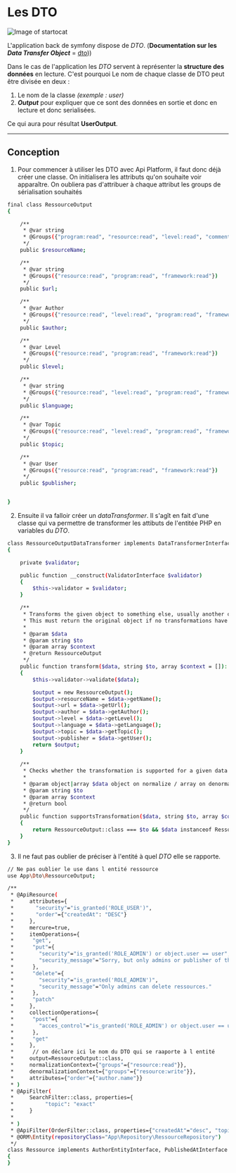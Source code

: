 # Les DTO

![Image of startocat](https://images-na.ssl-images-amazon.com/images/I/41tMI1Rv75L._AC_.jpg)

L'application back de symfony dispose de _DTO_. (**Documentation sur les *Data Transfer Object*** = [dto](https://fr.wikipedia.org/wiki/Objet_de_transfert_de_donn%C3%A9es)))

Dans le cas de l'application les _DTO_ servent à représenter la **structure des données** en lecture. C'est pourquoi Le nom de chaque classe de DTO peut être divisée en deux :
1. Le nom de la classe _(exemple : user)_
2. **_Output_** pour expliquer que ce sont des données en sortie et donc en lecture et donc serialisées.

Ce qui aura pour résultat **UserOutput**.

***

## Conception
1. Pour commencer à utiliser les DTO avec Api Platform, il faut donc déjà créer une classe. On initialisera les attributs qu'on souhaite voir apparaître.
On oubliera pas d'attribuer à chaque attribut les groups de sérialisation souhaités

```sh
final class RessourceOutput
{

    /**
     * @var string
     * @Groups({"program:read", "resource:read", "level:read", "comment:read", "framework:read"})
     */
    public $resourceName;

    /**
     * @var string
     * @Groups({"resource:read", "program:read", "framework:read"})
     */
    public $url;

    /**
     * @var Author
     * @Groups({"resource:read", "level:read", "program:read", "framework:read"})
     */
    public $author;

    /**
     * @var Level
     * @Groups({"resource:read", "program:read", "framework:read"})
     */
    public $level;

    /**
     * @var string
     * @Groups({"resource:read", "level:read", "program:read", "framework:read"})
     */
    public $language;

    /**
     * @var Topic
     * @Groups({"resource:read", "level:read", "program:read", "framework:read"})
     */
    public $topic;

    /**
     * @var User
     * @Groups({"resource:read", "program:read", "framework:read"})
     */
    public $publisher;


}

```
2. Ensuite il va falloir créer un *dataTransformer*. Il s'agît en fait d'une classe qui va permettre de transformer les attibuts de l'entitée PHP en variables du *DTO*. 
```sh
class RessourceOutputDataTransformer implements DataTransformerInterface
{

    private $validator;

    public function __construct(ValidatorInterface $validator)
    {
        $this->validator = $validator;
    }

    /**
     * Transforms the given object to something else, usually another object.
     * This must return the original object if no transformations have been done.
     *
     * @param $data
     * @param string $to
     * @param array $context
     * @return RessourceOutput
     */
    public function transform($data, string $to, array $context = []): RessourceOutput
    {
        $this->validator->validate($data);

        $output = new RessourceOutput();
        $output->resourceName = $data->getName();
        $output->url = $data->getUrl();
        $output->author = $data->getAuthor();
        $output->level = $data->getLevel();
        $output->language = $data->getLanguage();
        $output->topic = $data->getTopic();
        $output->publisher = $data->getUser();
        return $output;
    }
    
    /**
     * Checks whether the transformation is supported for a given data and context.
     *
     * @param object|array $data object on normalize / array on denormalize
     * @param string $to
     * @param array $context
     * @return bool
     */
    public function supportsTransformation($data, string $to, array $context = []): bool
    {
        return RessourceOutput::class === $to && $data instanceof Ressource;
    }
}

````

3. Il ne faut pas oublier de préciser à l'entité à quel *DTO* elle se rapporte.
```sh
// Ne pas oublier le use dans l entité ressource
use App\Dto\RessourceOutput;
```
```sh
/**
 * @ApiResource(
 *     attributes={
 *       "security"="is_granted('ROLE_USER')",
 *       "order"={"createdAt": "DESC"}
 *     },
 *     mercure=true,
 *     itemOperations={
 *      "get",
 *      "put"={
 *        "security"="is_granted('ROLE_ADMIN') or object.user == user",
 *        "security_message"="Sorry, but only admins or publisher of the ressources can modify them."
 *      },
 *      "delete"={
 *        "security"="is_granted('ROLE_ADMIN')",
 *        "security_message"="Only admins can delete ressources."
 *      },
 *      "patch"
 *     },
 *     collectionOperations={
 *      "post"={
 *        "acces_control"="is_granted('ROLE_ADMIN') or object.user == user"
 *      },
 *      "get"
 *     },
 *      // on déclare ici le nom du DTO qui se raaporte à l entité
 *     output=RessourceOutput::class,
 *     normalizationContext={"groups"={"resource:read"}},
 *     denormalizationContext={"groups"={"resource:write"}},
 *     attributes={"order"={"author.name"}}
 * )
 * @ApiFilter(
 *     SearchFilter::class, properties={
 *          "topic": "exact"
 *     }
 *     
 * )
 * @ApiFilter(OrderFilter::class, properties={"createdAt"="desc", "topic"="exact"})
 * @ORM\Entity(repositoryClass="App\Repository\RessourceRepository")
 */
class Ressource implements AuthorEntityInterface, PublishedAtInterface
{
}
```



